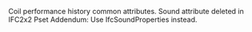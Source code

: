 ﻿Coil performance history common attributes.
Sound attribute deleted in IFC2x2 Pset Addendum: Use IfcSoundProperties instead.
